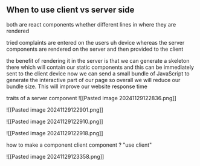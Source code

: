 ## When to use client vs server side
both are react components whether different lines in where they are rendered

tried complaints are entered on the users uh device whereas the server components are rendered on the server and then provided to the client

the benefit of rendering it in the server is that we can generate a skeleton there which will contain our static components and this can be immediately sent to the client device now we can send a small bundle of JavaScript to generate the interactive part of our page so overall we will reduce our bundle size. This will improve our website response time


traits of a server component
![[Pasted image 20241129122836.png]]

![[Pasted image 20241129122901.png]]


![[Pasted image 20241129122910.png]]

![[Pasted image 20241129122918.png]]



how to make a component client component ?
"use client"


![[Pasted image 20241129123358.png]]

